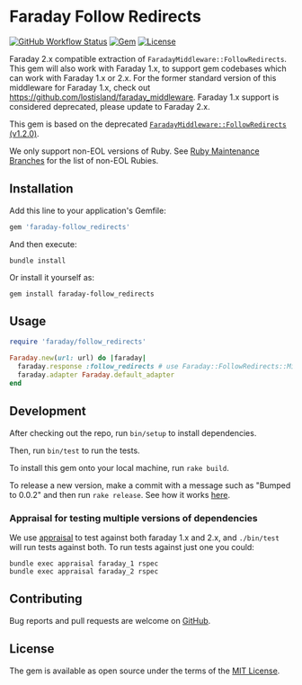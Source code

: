 # Faraday Follow Redirects

[![GitHub Workflow Status](https://img.shields.io/github/actions/workflow/status/tisba/faraday-follow-redirects/ci.yaml)](https://github.com/tisba/faraday-follow-redirects/actions?query=branch%3Amain)
[![Gem](https://img.shields.io/gem/v/faraday-follow_redirects.svg?style=flat-square)](https://rubygems.org/gems/faraday-follow_redirects)
[![License](https://img.shields.io/github/license/tisba/faraday-follow-redirects.svg?style=flat-square)](LICENSE.md)

Faraday 2.x compatible extraction of `FaradayMiddleware::FollowRedirects`. This gem will also work with Faraday 1.x, to support gem codebases which can work with Faraday 1.x or 2.x. For the former standard version of this middleware for Faraday 1.x, check out <https://github.com/lostisland/faraday_middleware>. Faraday 1.x support is considered deprecated, please update to Faraday 2.x.

This gem is based on the deprecated [`FaradayMiddleware::FollowRedirects` (v1.2.0)](https://github.com/lostisland/faraday_middleware/blob/v1.2.0/lib/faraday_middleware/response/follow_redirects.rb).

We only support non-EOL versions of Ruby. See [Ruby Maintenance Branches](https://www.ruby-lang.org/en/downloads/branches/) for the list of non-EOL Rubies.

## Installation

Add this line to your application's Gemfile:

```ruby
gem 'faraday-follow_redirects'
```

And then execute:

```shell
bundle install
```

Or install it yourself as:

```shell
gem install faraday-follow_redirects
```

## Usage

```ruby
require 'faraday/follow_redirects'

Faraday.new(url: url) do |faraday|
  faraday.response :follow_redirects # use Faraday::FollowRedirects::Middleware
  faraday.adapter Faraday.default_adapter
end
```

## Development

After checking out the repo, run `bin/setup` to install dependencies.

Then, run `bin/test` to run the tests.

To install this gem onto your local machine, run `rake build`.

To release a new version, make a commit with a message such as "Bumped to 0.0.2" and then run `rake release`.
See how it works [here](https://bundler.io/guides/creating_gem.html#releasing-the-gem).

### Appraisal for testing multiple versions of dependencies

We use [appraisal](https://github.com/thoughtbot/appraisal) to test against both faraday 1.x and 2.x, and `./bin/test` will run tests against both. To run tests against just one you could:

```shell
bundle exec appraisal faraday_1 rspec
bundle exec appraisal faraday_2 rspec
```

## Contributing

Bug reports and pull requests are welcome on [GitHub](https://github.com/tisba/faraday-follow_redirects).

## License

The gem is available as open source under the terms of the [MIT License](https://opensource.org/licenses/MIT).

